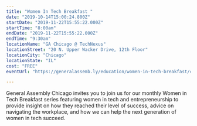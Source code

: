 ```yaml
---
title: "Women In Tech Breakfast "
date: "2019-10-14T15:00:24.800Z"
startDate: "2019-11-22T15:55:22.000Z"
startTime: "8:00am"
endDate: "2019-11-22T15:55:22.000Z"
endTime: "9:30am"
locationName: "GA Chicago @ TechNexus"
locationStreet: "20 N. Upper Wacker Drive, 12th Floor"
locationCity: "Chicago"
locationState: "IL"
cost: "FREE"
eventUrl: "https://generalassemb.ly/education/women-in-tech-breakfast/chicago/90707"

---
```


General Assembly Chicago invites you to join us for our monthly Women in Tech Breakfast series featuring women in tech and entrepreneurship to provide insight on how they reached their level of success, advice on navigating the workplace, and how we can help the next generation of women in tech succeed.

